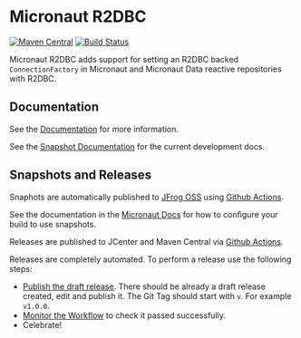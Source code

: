 # Micronaut R2DBC

[![Maven Central](https://img.shields.io/maven-central/v/io.micronaut.r2dbc/micronaut-r2dbc-core.svg?label=Maven%20Central)](https://search.maven.org/search?q=g:%22io.micronaut.r2dbc%22%20AND%20a:%22micronaut-r2dbc-core%22)
[![Build Status](https://github.com/micronaut-projects/micronaut-r2dbc/workflows/Java%20CI/badge.svg)](https://github.com/micronaut-projects/micronaut-r2dbc/actions)

Micronaut R2DBC adds support for setting an R2DBC backed `ConnectionFactory` in Micronaut and Micronaut Data reactive repositories with R2DBC.

## Documentation

See the [Documentation](https://micronaut-projects.github.io/micronaut-r2dbc/1.0.x/guide/) for more information. 

See the [Snapshot Documentation](https://micronaut-projects.github.io/micronaut-r2dbc/snapshot/guide/) for the current development docs.

## Snapshots and Releases

Snaphots are automatically published to [JFrog OSS](https://oss.jfrog.org/artifactory/oss-snapshot-local/) using [Github Actions](https://github.com/micronaut-projects/micronaut-r2dbc/actions).

See the documentation in the [Micronaut Docs](https://docs.micronaut.io/latest/guide/index.html#usingsnapshots) for how to configure your build to use snapshots.

Releases are published to JCenter and Maven Central via [Github Actions](https://github.com/micronaut-projects/micronaut-r2dbc/actions).

Releases are completely automated. To perform a release use the following steps:

* [Publish the draft release](https://github.com/micronaut-projects/micronaut-r2dbc/releases). There should be already a draft release created, edit and publish it. The Git Tag should start with `v`. For example `v1.0.0`.
* [Monitor the Workflow](https://github.com/micronaut-projects/micronaut-r2dbc/actions?query=workflow%3ARelease) to check it passed successfully.
* Celebrate!
